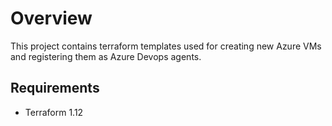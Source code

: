 # Overview

This project contains terraform templates used for creating new Azure VMs and registering them as Azure Devops agents.

## Requirements
- Terraform 1.12